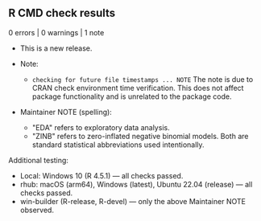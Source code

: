 ## R CMD check results

0 errors | 0 warnings | 1 note

* This is a new release.

* Note:
  - `checking for future file timestamps ... NOTE`
    The note is due to CRAN check environment time verification. 
    This does not affect package functionality and is unrelated to the package code.

* Maintainer NOTE (spelling):
  - "EDA" refers to exploratory data analysis.
  - "ZINB" refers to zero-inflated negative binomial models.
    Both are standard statistical abbreviations used intentionally.

Additional testing:
- Local: Windows 10 (R 4.5.1) — all checks passed.
- rhub: macOS (arm64), Windows (latest), Ubuntu 22.04 (release) — all checks passed.
- win-builder (R-release, R-devel) — only the above Maintainer NOTE observed.
